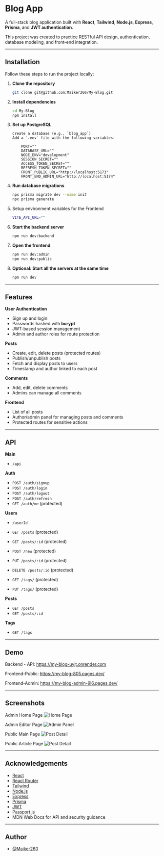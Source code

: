 # Blog App

A full-stack blog application built with **React**, **Tailwind**, **Node.js**, **Express**, **Prisma**, and **JWT authentication**.

This project was created to practice RESTful API design, authentication, database modeling, and front-end integration.

---

## Installation

Follow these steps to run the project locally:

1.  **Clone the repository**

    ```bash
    git clone git@github.com:Maiker260/My-Blog.git
    ```

2.  **Install dependencies**

    ```bash
    cd My-Blog
    npm install
    ```

3.  **Set up PostgreSQL**

    ```
    Create a database (e.g., `blog_app`)
    Add a `.env` file with the following variables:

        PORT=""
        DATABASE_URL=""
        NODE_ENV="development"
        SESSION_SECRET=""
        ACCESS_TOKEN_SECRET=""
        REFRESH_TOKEN_SECRET=""
        FRONT_PUBLIC_URL="http://localhost:5173"
        FRONT_END_ADMIN_URL="http://localhost:5174"
    ```

4.  **Run database migrations**

    ```bash
    npx prisma migrate dev --name init
    npx prisma generate
    ```

5.  Setup environment variables for the Frontend

    ```bash
    VITE_API_URL=""
    ```

6.  **Start the backend server**

    ```bash
    npm run dev:backend
    ```

7.  **Open the frontend**

    ```bash
    npm run dev:admin
    npm run dev:public
    ```

8.  **Optional: Start all the servers at the same time**

    ```bash
    npm run dev
    ```

---

## Features

   **User Authentication**

-   Sign up and login
-   Passwords hashed with **bcrypt**
-   JWT-based session management
-   Admin and author roles for route protection

   **Posts**

-   Create, edit, delete posts (protected routes)
-   Publish/unpublish posts
-   Fetch and display posts to users
-   Timestamp and author linked to each post

   **Comments**

-   Add, edit, delete comments
-   Admins can manage all comments

   **Frontend**

-   List of all posts
-   Author/admin panel for managing posts and comments
-   Protected routes for sensitive actions

---

## API

   **Main**

-   `/api`

   **Auth**

-   `POST /auth/signup`
-   `POST /auth/login`
-   `POST /auth/logout`
-   `POST /auth/refresh`
-   `GET /auth/me` (protected)

   **Users**

-   `/userId`

-   `GET /posts` (protected)
-   `GET /posts/:id` (protected)
-   `POST /new` (protected)
-   `PUT /posts/:id` (protected)
-   `DELETE /posts/:id` (protected)

-   `GET /tags/` (protected)
-   `PUT /tags/` (protected)

   **Posts**

-   `GET /posts`
-   `GET /posts/:id`

   **Tags**

-   `GET /tags`

---

## Demo

Backend - API:
https://my-blog-uyjt.onrender.com

Frontend-Public:
https://my-blog-805.pages.dev/

Frontend-Admin:
https://my-blog-admin-9l6.pages.dev/

---

## Screenshots

Admin Home Page
![Home Page](frontend/screenshots/Admin-Main.png)

Admin Editor Page
![Admin Panel](frontend/screenshots/Admin-Editor.png)

Public Main Page
![Post Detail](frontend/screenshots/Public-Main.png)

Public Article Page
![Post Detail](frontend/screenshots/Public-Article.png)

---

## Acknowledgements

-   [React](https://react.dev/)
-   [React Router](https://reactrouter.com/)
-   [Tailwind](https://tailwindcss.com/)
-   [Node.js](https://nodejs.org/)
-   [Express](https://expressjs.com/)
-   [Prisma](https://www.prisma.io/)
-   [JWT](https://jwt.io/)
-   [Passport.js](http://www.passportjs.org/)
-   MDN Web Docs for API and security guidance

---

## Author

-   [@Maiker260](https://github.com/Maiker260)
